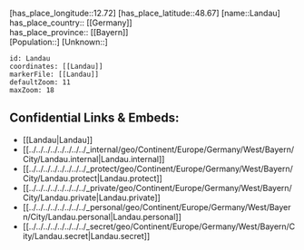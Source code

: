 ﻿---
location: [48.67,12.72] 
mapzoom: [7,12] 
mapmarker: city 
type: City
tags:
- geo/City


SpocWebEntityId: 31800
isDeleted: false
confidential: public

---
[has_place_longitude::12.72] 
[has_place_latitude::48.67] 
[name::Landau] 
has_place_country:: [[Germany]]  
has_place_province:: [[Bayern]]  
[Population::] 
[Unknown::] 


```leaflet
id: Landau
coordinates: [[Landau]] 
markerFile: [[Landau]] 
defaultZoom: 11 
maxZoom: 18
```


## Confidential Links & Embeds: 
- [[Landau|Landau]]  
- [[../../../../../../../../_internal/geo/Continent/Europe/Germany/West/Bayern/City/Landau.internal|Landau.internal]] 
- [[../../../../../../../../_protect/geo/Continent/Europe/Germany/West/Bayern/City/Landau.protect|Landau.protect]] 
- [[../../../../../../../../_private/geo/Continent/Europe/Germany/West/Bayern/City/Landau.private|Landau.private]] 
- [[../../../../../../../../_personal/geo/Continent/Europe/Germany/West/Bayern/City/Landau.personal|Landau.personal]] 
- [[../../../../../../../../_secret/geo/Continent/Europe/Germany/West/Bayern/City/Landau.secret|Landau.secret]] 
